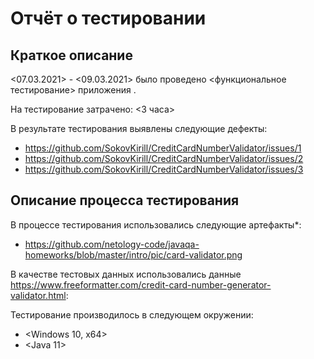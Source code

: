 # Отчёт о тестировании <CreditCardNumberValidator>

## Краткое описание

<07.03.2021> - <09.03.2021> было проведено <функциональное тестирование> приложения <CreditCardNumberValidator>.

На тестирование затрачено: <3 часа>

В результате тестирования выявлены следующие дефекты:
* <https://github.com/SokovKirill/CreditCardNumberValidator/issues/1>
* <https://github.com/SokovKirill/CreditCardNumberValidator/issues/2>
* <https://github.com/SokovKirill/CreditCardNumberValidator/issues/3>

## Описание процесса тестирования

В процессе тестирования использовались следующие артефакты*:
* <https://github.com/netology-code/javaqa-homeworks/blob/master/intro/pic/card-validator.png>


В качестве тестовых данных использовались данные <https://www.freeformatter.com/credit-card-number-generator-validator.html>:

Тестирование производилось в следующем окружении:
* <Windows 10, x64>
* <Java 11>
